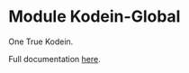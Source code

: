 # Module Kodein-Global

One True Kodein.

Full documentation [here](https://salomonbrys.github.io/Kodein/).
